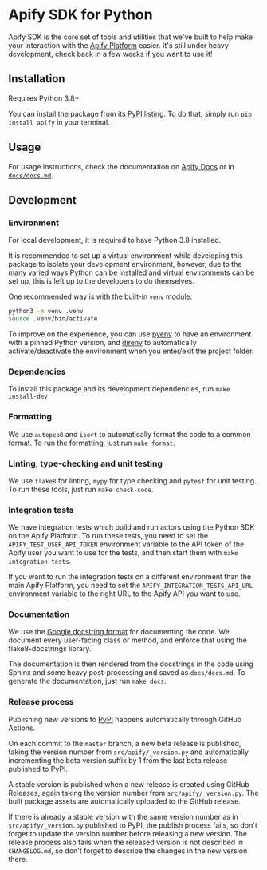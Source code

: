# Apify SDK for Python

Apify SDK is the core set of tools and utilities that we've built to help make your interaction with the [Apify Platform](https://apify.com) easier.
It's still under heavy development, check back in a few weeks if you want to use it!

## Installation

Requires Python 3.8+

You can install the package from its [PyPI listing](https://pypi.org/project/apify).
To do that, simply run `pip install apify` in your terminal.

## Usage

For usage instructions, check the documentation on [Apify Docs](https://docs.apify.com/sdk/python/) or in [`docs/docs.md`](docs/docs.md).

## Development

### Environment

For local development, it is required to have Python 3.8 installed.

It is recommended to set up a virtual environment while developing this package to isolate your development environment,
however, due to the many varied ways Python can be installed and virtual environments can be set up,
this is left up to the developers to do themselves.

One recommended way is with the built-in `venv` module:

```bash
python3 -m venv .venv
source .venv/bin/activate
```

To improve on the experience, you can use [pyenv](https://github.com/pyenv/pyenv) to have an environment with a pinned Python version,
and [direnv](https://github.com/direnv/direnv) to automatically activate/deactivate the environment when you enter/exit the project folder.

### Dependencies

To install this package and its development dependencies, run `make install-dev`

### Formatting

We use `autopep8` and `isort` to automatically format the code to a common format. To run the formatting, just run `make format`.

### Linting, type-checking and unit testing

We use `flake8` for linting, `mypy` for type checking and `pytest` for unit testing. To run these tools, just run `make check-code`.

### Integration tests

We have integration tests which build and run actors using the Python SDK on the Apify Platform.
To run these tests, you need to set the `APIFY_TEST_USER_API_TOKEN` environment variable to the API token of the Apify user you want to use for the tests,
and then start them with `make integration-tests`.

If you want to run the integration tests on a different environment than the main Apify Platform,
you need to set the `APIFY_INTEGRATION_TESTS_API_URL` environment variable to the right URL to the Apify API you want to use.

### Documentation

We use the [Google docstring format](https://sphinxcontrib-napoleon.readthedocs.io/en/latest/example_google.html) for documenting the code.
We document every user-facing class or method, and enforce that using the flake8-docstrings library.

The documentation is then rendered from the docstrings in the code using Sphinx and some heavy post-processing and saved as `docs/docs.md`.
To generate the documentation, just run `make docs`.

### Release process

Publishing new versions to [PyPI](https://pypi.org/project/apify) happens automatically through GitHub Actions.

On each commit to the `master` branch, a new beta release is published, taking the version number from `src/apify/_version.py`
and automatically incrementing the beta version suffix by 1 from the last beta release published to PyPI.

A stable version is published when a new release is created using GitHub Releases, again taking the version number from `src/apify/_version.py`. The built package assets are automatically uploaded to the GitHub release.

If there is already a stable version with the same version number as in `src/apify/_version.py` published to PyPI, the publish process fails,
so don't forget to update the version number before releasing a new version.
The release process also fails when the released version is not described in `CHANGELOG.md`,
so don't forget to describe the changes in the new version there.
